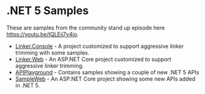 # .NET 5 Samples

These are samples from the community stand up episode here https://youtu.be/IQLEjj7v4io.

- [Linker.Console](Linker.Console) - A project customized to support aggressive linker trimming with some samples.
- [Linker.Web](Linker.Web) - An ASP.NET Core project customized to support aggressive linker trimming.
- [APIPlayground](APIPlayground) - Contains samples showing a couple of new .NET 5 APIs
- [SampleWeb](SampleWeb) - An ASP.NET Core project showing some new APIs added in .NET 5.
